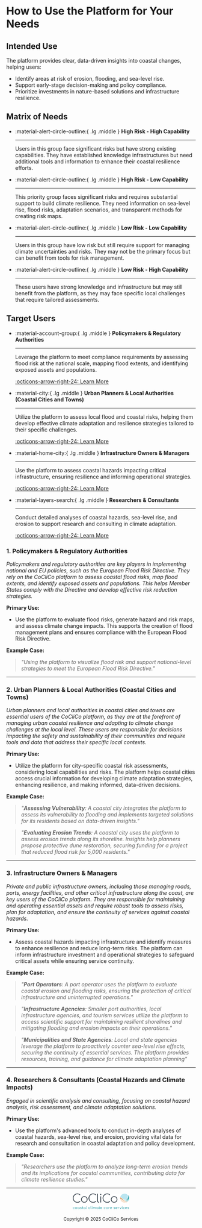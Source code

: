# **How to Use the Platform for Your Needs**


## **Intended Use**
The platform provides clear, data-driven insights into coastal changes, helping users:

- Identify areas at risk of erosion, flooding, and sea-level rise.
- Support early-stage decision-making and policy compliance.
- Prioritize investments in nature-based solutions and infrastructure resilience.

## **Matrix of Needs**

<div class="grid cards" markdown>

-   :material-alert-circle-outline:{ .lg .middle } __High Risk - High Capability__

    ---

    Users in this group face significant risks but have strong existing capabilities. They have established knowledge infrastructures but need additional tools and information to enhance their coastal resilience efforts.

-   :material-alert-circle-outline:{ .lg .middle } __High Risk - Low Capability__

    ---

    This priority group faces significant risks and requires substantial support to build climate resilience. They need information on sea-level rise, flood risks, adaptation scenarios, and transparent methods for creating risk maps.

-   :material-alert-circle-outline:{ .lg .middle } __Low Risk - Low Capability__

    ---

    Users in this group have low risk but still require support for managing climate uncertainties and risks. They may not be the primary focus but can benefit from tools for risk management.

-   :material-alert-circle-outline:{ .lg .middle } __Low Risk - High Capability__

    ---

    These users have strong knowledge and infrastructure but may still benefit from the platform, as they may face specific local challenges that require tailored assessments.


</div>

## **Target Users**

<div class="grid cards" markdown>

-   :material-account-group:{ .lg .middle } __Policymakers & Regulatory Authorities__

    ---

    Leverage the platform to meet compliance requirements by assessing flood risk at the national scale, mapping flood extents, and identifying exposed assets and populations.

    [:octicons-arrow-right-24: Learn More](#1-policymakers-regulatory-authorities)

-   :material-city:{ .lg .middle } __Urban Planners & Local Authorities (Coastal Cities and Towns)__

    ---

    Utilize the platform to assess local flood and coastal risks, helping them develop effective climate adaptation and resilience strategies tailored to their specific challenges.

    [:octicons-arrow-right-24: Learn More](#2-urban-planners-local-authorities-coastal-cities-and-towns)

-   :material-home-city:{ .lg .middle } __Infrastructure Owners & Managers__

    ---

    Use the platform to assess coastal hazards impacting critical infrastructure, ensuring resilience and informing operational strategies.

    [:octicons-arrow-right-24: Learn More](#3-infrastructure-owners-managers)

-   :material-layers-search:{ .lg .middle } __Researchers & Consultants__

    ---

    Conduct detailed analyses of coastal hazards, sea-level rise, and erosion to support research and consulting in climate adaptation.

    [:octicons-arrow-right-24: Learn More](#4-researchers-consultants-coastal-hazards-and-climate-impacts)

</div>


### **1. Policymakers & Regulatory Authorities**
*Policymakers and regulatory authorities are key players in implementing national and EU policies, such as the European Flood Risk Directive. They rely on the CoCliCo platform to assess coastal flood risks, map flood extents, and identify exposed assets and populations. This helps Member States comply with the Directive and develop effective risk reduction strategies.*

**Primary Use:**

- Use the platform to evaluate flood risks, generate hazard and risk maps, and assess climate change impacts. This supports the creation of flood management plans and ensures compliance with the European Flood Risk Directive.

**Example Case:**
>  *"Using the platform to visualize flood risk and support national-level strategies to meet the European Flood Risk Directive."*

---

### **2. Urban Planners & Local Authorities (Coastal Cities and Towns)**
*Urban planners and local authorities in coastal cities and towns are essential users of the CoCliCo platform, as they are at the forefront of managing urban coastal resilience and adapting to climate change challenges at the local level. These users are responsible for decisions impacting the safety and sustainability of their communities and require tools and data that address their specific local contexts.*

**Primary Use:**

- Utilize the platform for city-specific coastal risk assessments, considering local capabilities and risks. The platform helps coastal cities access crucial information for developing climate adaptation strategies, enhancing resilience, and making informed, data-driven decisions.

**Example Case:**
> *"**Assessing Vulnerability**: A coastal city integrates the platform to assess its vulnerability to flooding and implements targeted solutions for its residents based on data-driven insights."*

> *"**Evaluating Erosion Trends**: A coastal city uses the platform to assess erosion trends along its shoreline. Insights help planners propose protective dune restoration, securing funding for a project that reduced flood risk for 5,000 residents."*

---

### **3. Infrastructure Owners & Managers**
*Private and public infrastructure owners, including those managing roads, ports, energy facilities, and other critical infrastructure along the coast, are key users of the CoCliCo platform. They are responsible for maintaining and operating essential assets and require robust tools to assess risks, plan for adaptation, and ensure the continuity of services against coastal hazards.*

**Primary Use:**

- Assess coastal hazards impacting infrastructure and identify measures to enhance resilience and reduce long-term risks. The platform can inform infrastructure investment and operational strategies to safeguard critical assets while ensuring service continuity.

**Example Case:**
> *"**Port Operators**: A port operator uses the platform to evaluate coastal erosion and flooding risks, ensuring the protection of critical infrastructure and uninterrupted operations."*

> *"**Infrastructure Agencies**: Smaller port authorities, local infrastructure agencies, and tourism services utilize the platform to access scientific support for maintaining resilient shorelines and mitigating flooding and erosion impacts on their operations."*

> *"**Municipalities and State Agencies**: Local and state agencies leverage the platform to proactively counter sea-level rise effects, securing the continuity of essential services. The platform provides resources, training, and guidance for climate adaptation planning"*

---

### **4. Researchers & Consultants (Coastal Hazards and Climate Impacts)**
*Engaged in scientific analysis and consulting, focusing on coastal hazard analysis, risk assessment, and climate adaptation solutions.*

**Primary Use:**

- Use the platform's advanced tools to conduct in-depth analyses of coastal hazards, sea-level rise, and erosion, providing vital data for research and consultation in coastal adaptation and policy development.

**Example Case:**
>  *"Researchers use the platform to analyze long-term erosion trends and its implications for coastal communities, contributing data for climate resilience studies."*

---




<div align="center">
    <a href="https://www.openearth.nl/coclico-workbench/">
        <img src="../assets/logo1.png" width="150" alt="CoCliCo Logo">
    </a>
    <p><small>Copyright &copy; 2025 CoCliCo Services</small></p>
</div>
